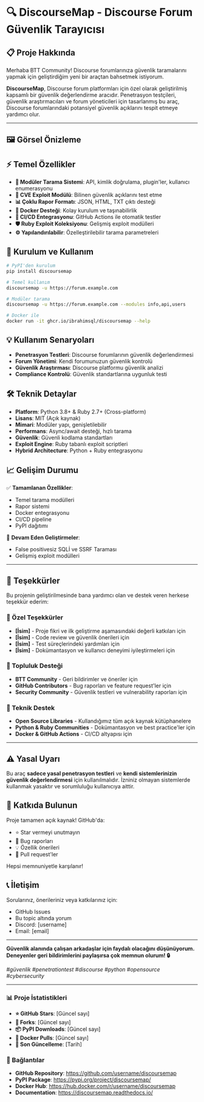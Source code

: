 # 🔍 DiscourseMap - Discourse Forum Güvenlik Tarayıcısı

## 📋 Proje Hakkında

Merhaba BTT Community! Discourse forumlarınıza güvenlik taramalarını yapmak için geliştirdiğim yeni bir araçtan bahsetmek istiyorum.

**DiscourseMap**, Discourse forum platformları için özel olarak geliştirilmiş kapsamlı bir güvenlik değerlendirme aracıdır. Penetrasyon testçileri, güvenlik araştırmacıları ve forum yöneticileri için tasarlanmış bu araç, Discourse forumlarındaki potansiyel güvenlik açıklarını tespit etmeye yardımcı olur.

---

## 🖼️ Görsel Önizleme



## ⚡ Temel Özellikler

- **🎯 Modüler Tarama Sistemi**: API, kimlik doğrulama, plugin'ler, kullanıcı enumerasyonu
- **🔐 CVE Exploit Modülü**: Bilinen güvenlik açıklarını test etme
- **📊 Çoklu Rapor Formatı**: JSON, HTML, TXT çıktı desteği
- **🐳 Docker Desteği**: Kolay kurulum ve taşınabilirlik
- **🔄 CI/CD Entegrasyonu**: GitHub Actions ile otomatik testler
- **🛡️ Ruby Exploit Koleksiyonu**: Gelişmiş exploit modülleri
- **⚙️ Yapılandırılabilir**: Özelleştirilebilir tarama parametreleri

## 🚀 Kurulum ve Kullanım

```bash
# PyPI'den kurulum
pip install discoursemap

# Temel kullanım
discoursemap -u https://forum.example.com

# Modüler tarama
discoursemap -u https://forum.example.com --modules info,api,users

# Docker ile
docker run -it ghcr.io/ibrahimsql/discoursemap --help
```

## 💡 Kullanım Senaryoları

- **Penetrasyon Testleri**: Discourse forumlarının güvenlik değerlendirmesi
- **Forum Yönetimi**: Kendi forumunuzun güvenlik kontrolü
- **Güvenlik Araştırması**: Discourse platformu güvenlik analizi
- **Compliance Kontrolü**: Güvenlik standartlarına uygunluk testi

## 🛠️ Teknik Detaylar

- **Platform**: Python 3.8+ & Ruby 2.7+ (Cross-platform)
- **Lisans**: MIT (Açık kaynak)
- **Mimari**: Modüler yapı, genişletilebilir
- **Performans**: Async/await desteği, hızlı tarama
- **Güvenlik**: Güvenli kodlama standartları
- **Exploit Engine**: Ruby tabanlı exploit scriptleri
- **Hybrid Architecture**: Python + Ruby entegrasyonu

## 📈 Gelişim Durumu

✅ **Tamamlanan Özellikler**:
- Temel tarama modülleri
- Rapor sistemi
- Docker entegrasyonu
- CI/CD pipeline
- PyPI dağıtımı

🔄 **Devam Eden Geliştirmeler**:
- False positivesiz SQLİ ve SSRF Taraması 
- Gelişmiş exploit modülleri
---

## 🙏 Teşekkürler

Bu projenin geliştirilmesinde bana yardımcı olan ve destek veren herkese teşekkür ederim:

### 💝 Özel Teşekkürler

- **[İsim]** - Proje fikri ve ilk geliştirme aşamasındaki değerli katkıları için
- **[İsim]** - Code review ve güvenlik önerileri için
- **[İsim]** - Test süreçlerindeki yardımları için
- **[İsim]** - Dokümantasyon ve kullanıcı deneyimi iyileştirmeleri için

### 🌟 Topluluk Desteği

- **BTT Community** - Geri bildirimler ve öneriler için
- **GitHub Contributors** - Bug raporları ve feature request'ler için
- **Security Community** - Güvenlik testleri ve vulnerability raporları için

### 🔧 Teknik Destek

- **Open Source Libraries** - Kullandığımız tüm açık kaynak kütüphanelere
- **Python & Ruby Communities** - Dokümantasyon ve best practice'ler için
- **Docker & GitHub Actions** - CI/CD altyapısı için

---

## ⚠️ Yasal Uyarı

Bu araç **sadece yasal penetrasyon testleri** ve **kendi sistemlerinizin güvenlik değerlendirmesi** için kullanılmalıdır. İzniniz olmayan sistemlerde kullanmak yasaktır ve sorumluluğu kullanıcıya aittir.

## 🤝 Katkıda Bulunun

Proje tamamen açık kaynak! GitHub'da:
- ⭐ Star vermeyi unutmayın
- 🐛 Bug raporları
- 💡 Özellik önerileri
- 🔧 Pull request'ler

Hepsi memnuniyetle karşılanır!

## 📞 İletişim

Sorularınız, önerileriniz veya katkılarınız için:
- GitHub Issues
- Bu topic altında yorum
- Discord: [username]
- Email: [email]

---

**Güvenlik alanında çalışan arkadaşlar için faydalı olacağını düşünüyorum. Deneyenler geri bildirimlerini paylaşırsa çok memnun olurum! 🔒**

*#güvenlik #penetrationtest #discourse #python #opensource #cybersecurity*

---

### 📊 Proje İstatistikleri

- **⭐ GitHub Stars**: [Güncel sayı]
- **🍴 Forks**: [Güncel sayı]
- **📦 PyPI Downloads**: [Güncel sayı]
- **🐳 Docker Pulls**: [Güncel sayı]
- **🔄 Son Güncelleme**: [Tarih]

### 🔗 Bağlantılar

- **GitHub Repository**: https://github.com/username/discoursemap
- **PyPI Package**: https://pypi.org/project/discoursemap/
- **Docker Hub**: https://hub.docker.com/r/username/discoursemap
- **Documentation**: https://discoursemap.readthedocs.io/